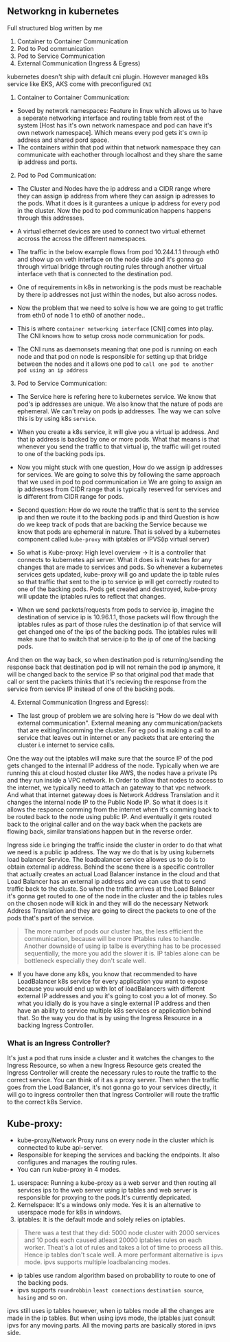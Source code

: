 ## Networkng in kubernetes

Full structured blog written by me [](here)

1. Container to Container Communication
2. Pod to Pod communication
3. Pod to Service Communication
4. External Communication (Ingress & Egress)

kubernetes doesn't ship with default cni plugin. However managed k8s service like EKS, AKS come with preconfigured `CNI`

1. Container to Container Communication: 
  - Soved by network namespaces: Feature in linux which allows us to have a seperate networking interface and routing table from rest of the system [Host has it's own network namespace and pod can have it's own network namespace]. Which means every pod gets it's own ip address and shared pord space.
  - The containers within that pod within that network namespace they can communicate with eachother through localhost and they share the same ip address and ports.

2. Pod to Pod Communication: 
- The Cluster and Nodes have the ip address and a CIDR range where they can assign ip address from where they can assign ip adresses to the pods. What it does is it gurantees a unique ip address for every pod in the cluster. Now the pod to pod communication happens happens through this addresses.
- A virtual ethernet devices are used to connect two virtual ethernet accross the across the different namespaces.
- The traffic in the below example flows from pod 10.244.1.1 through eth0 and show up on veth interface on the node side and it's gonna go through virtual bridge through routing rules through another virtual interface veth that is connected to the destination pod.
- One of requirements in k8s in networking is the pods must be reachable by there ip addresses not just within the nodes, but also across nodes.
- Now the problem that we need to solve is how we are going to get traffic from eth0 of node 1 to eth0 of another node..

- This is where `container networking interface` [CNI] comes into play. The CNI knows how to setup cross node communication for pods. 
- The CNI runs as daemonsets meaning that one pod is running on each node and that pod on node is responsible for setting up that bridge between the nodes and it allows one pod to `call one pod to another pod using an ip address`

3. Pod to Service Communication:
- The Service here is refering here to kubernetes service. We know that pod's ip addresses are unique. We also know that the nature of pods are ephemeral. We can't relay on pods ip addresses. The way we can solve this is by using k8s `service`.
- When you create a k8s service, it will give you a virtual ip address. And that ip address is backed by one or more pods. What that means is that whenever you send the traffic to that virtual ip, the traffic will get routed to one of the backing pods ips.
- Now you might stuck with one question, How do we assign ip addresses for services. We are going to solve this by following the same approach that we used in pod to pod communication i.e We are going to assign an ip addresses from CIDR range that is typically reserved for services and is different from CIDR range for pods.
- Second question: How do we route the traffic that is sent to the service ip and then we route it to the backing pods ip and third Question is how do we keep track of pods that are backing the Service because we know that pods are ephemeral in nature. That is solved by a kubernetes component called `kube-proxy` with iptables or IPVS(ip virtual server)

- So what is Kube-proxy: High level overview -> It is a controller that connects to kubernetes api server. What it does is it watches for any changes that are made to services and pods. So whenever a kubernetes services gets updated, kube-proxy will go and update the ip table rules so that traffic that sent to the ip to service ip will get correctly routed to one of the backing pods. Pods get created and destroyed, kube-proxy will update the iptables rules to reflect that changes.

- When we send packets/requests from pods to service ip, imagine the destination of service ip is 10.96.1.1, those packets will flow through the iptables rules as part of those rules the destination ip of that service will get changed one of the ips of the backing pods. The iptables rules will make sure that to switch that service ip to the ip of one of the backing pods.

And then on the way back, so when destination pod is returning/sending the response back that destination pod ip will not remain the pod ip anymore, it will be changed back to the service IP so that original pod that made that call or sent the packets thinks that it's recieving the response from the service from service IP instead of one of the backing pods.

4. External Communication (Ingress and Egress):
- The last group of problem we are solving here is "How do we deal with external communication". External meaning any communication/packets that are exiting/incomming the cluster. For eg pod is making a call to an service that leaves out in internet or any packets that are entering the cluster i.e internet to service calls.

One the way out the iptables will make sure that the source IP of the pod gets changed to the internal IP address of the node. Typically when we are running this at cloud hosted cluster like AWS, the nodes have a private IPs and they run inside a VPC network. 
In Order to allow that nodes to access to the internet, we typically need to attach an gateway to that vpc network. And what that internet gateway does is Network Address Translation and it changes the internal node IP to the Public Node IP. So what it does is it allows the responce comming from the internet when it's comming back to be routed back to the node using public IP. And eventually it gets routed back to the original caller and on the way back when the packets are flowing back, similar translations happen but in the reverse order.

Ingress side i.e bringing the traffic inside the cluster in order to do that what we need is a public ip address. The way we do that is by using kubernets load balancer Service. The loadbalancer service allowes us to do is to obtain external ip address.
Behind the scene there is a specific controller that actually creates an actual Load Balancer instance in the cloud and that Load Balancer has an external ip address and we can use that to  send traffic back to the cluste. So when the traffic arrives at the Load Balancer it's gonna get routed to one of the node in the cluster and the ip tables rules on the chosen node will kick in  and they will do the necessary Network Address Translation and they are going to direct the packets to one of the pods that's part of the service.

> The more number of pods our cluster has, the less efficient the communication, because will be more IPtables rules to handle.
> Another downside of using ip talbe is everything has to be processed sequentially, the more you add the slower it is. IP tables alone can be bottleneck especially they don't scale well.

- If you have done any k8s, you know that recommended to have LoadBalancer k8s service for every application you want to expose because you would end up with lot of loadBalancers  with different external IP addresses and you it's going to cost you a lot of money.
So what you idially do is you have a single external IP address and then have an ability to service multiple k8s services or application behind that. So the way you do that is by using the Ingress Resource in a backing Ingress Controller.

### What is an Ingress Controller?
It's just a pod that runs inside a cluster and it watches the changes to the Ingress Resource, so when a new Ingress Resource gets created the Ingress Controller will create the necessary rules to route the traffic to the correct service. You can think of it as a proxy server.
Then when the traffic goes from the Load Balancer, it's not gonna go to your services directly, it will go to ingress controller then that Ingress Controller will route the traffic to the correct k8s Service.

## Kube-proxy: 
- kube-proxy/Network Proxy runs on every node in the cluster which is connected to kube api-server.
- Responsible for keeping the services and backing the endpoints. It also configures and manages the routing rules.
- You can run kube-proxy in 4 modes.
1. userspace: Running a kube-proxy as a web server and then routing all services ips to the web server using ip tables and web server is responsible for proxying to the pods.It's currently depricated.
2. Kernelspace: It's a windows only mode. Yes it is an alternative to userspace mode for k8s in windows.
3. iptables: It is the default mode and solely relies on iptables.
> There was a test that they did: 5000 node cluster with 2000 services and 10 pods each caused atleast 20000 iptables rules on each worker. Theat's a lot of rules and takes a lot of time to process all this. Hence ip tables don't scale well. A more performant alternative is `ipvs` mode.
ipvs supports multiple loadbalancing modes.
- ip tables use random algorithm based on probability to route to one of the backing pods.
- ipvs  supports  `roundrobbin` `least connections` `destination source`, `hasing` and so on.

ipvs still uses ip tables however, when ip tables mode all the changes are made in the ip tables. But when using ipvs mode, the iptables just consult ipvs for any moving parts. All the moving parts are basically stored in ipvs side.









